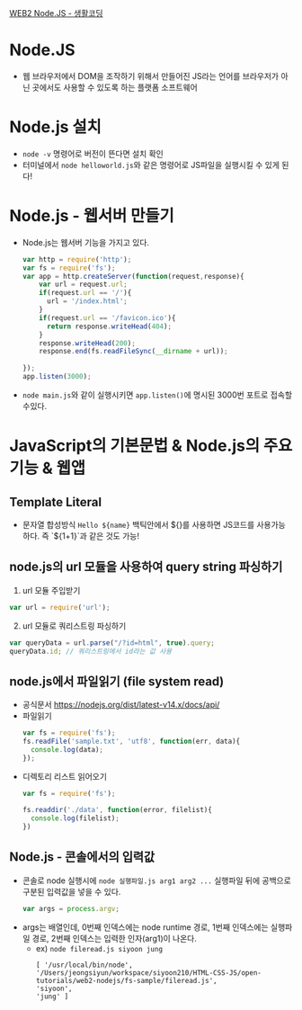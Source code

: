[WEB2 Node.JS - 생활코딩](https://opentutorials.org/module/3549)

# Node.JS
- 웹 브라우저에서 DOM을 조작하기 위해서 만들어진 JS라는 언어를 브라우저가 아닌 곳에서도 사용할 수 있도록 하는 플랫폼 소프트웨어

# Node.js 설치
- `node -v` 명령어로 버전이 뜬다면 설치 확인
- 터미널에서 `node helloworld.js`와 같은 명령어로 JS파일을 실행시킬 수 있게 된다!

# Node.js - 웹서버 만들기
- Node.js는 웹서버 기능을 가지고 있다.
    ```js
    var http = require('http');
    var fs = require('fs');
    var app = http.createServer(function(request,response){
        var url = request.url;
        if(request.url == '/'){
          url = '/index.html';
        }
        if(request.url == '/favicon.ico'){
          return response.writeHead(404);
        }
        response.writeHead(200);
        response.end(fs.readFileSync(__dirname + url));
     
    });
    app.listen(3000);
    ```
- `node main.js`와 같이 실행시키면 `app.listen()`에 명시된 3000번 포트로 접속할 수있다.

# JavaScript의 기본문법 & Node.js의 주요 기능 & 웹앱
## Template Literal
- 문자열 합성방식 `Hello ${name}` 백틱안에서 ${}를 사용하면 JS코드를 사용가능하다. 즉 `${1+1}`과 같은 것도  가능!

## node.js의 url 모듈을 사용하여 query string 파싱하기
1. url 모듈 주입받기
  ```js
  var url = require('url');
  ```

2. url 모듈로 쿼리스트링 파싱하기
  ```js
  var queryData = url.parse("/?id=html", true).query;
  queryData.id; // 쿼리스트링에서 id라는 값 사용
  ```

## node.js에서 파일읽기 (file system read)
- 공식문서 https://nodejs.org/dist/latest-v14.x/docs/api/
- 파일읽기
  ```js
  var fs = require('fs');
  fs.readFile('sample.txt', 'utf8', function(err, data){
    console.log(data);
  });
  ```
- 디렉토리 리스트 읽어오기
  ```js
  var fs = require('fs');
   
  fs.readdir('./data', function(error, filelist){
    console.log(filelist);
  })
  ```
  
## Node.js - 콘솔에서의 입력값
- 콘솔로 node 실행시에 `node 실행파일.js arg1 arg2 ...` 실행파일 뒤에 공백으로 구분된 입력값을 넣을 수 있다.
  ```js
  var args = process.argv;
  ```
- args는 배열인데, 0번째 인덱스에는 node runtime 경로, 1번째 인덱스에는 실행파일 경로, 2번째 인덱스는 입력한 인자(arg1)이 나온다.
  - ex) `node fileread.js siyoon jung`
    ```text
    [ '/usr/local/bin/node',
    '/Users/jeongsiyun/workspace/siyoon210/HTML-CSS-JS/open-tutorials/web2-nodejs/fs-sample/fileread.js',
    'siyoon',
    'jung' ]
    ```
